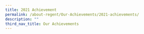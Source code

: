 ```yaml
---
title: 2021 Achievement
permalink: /about-regent/Our-Achievements/2021-achievements/
description: ""
third_nav_title: Our Achievements
---
```

